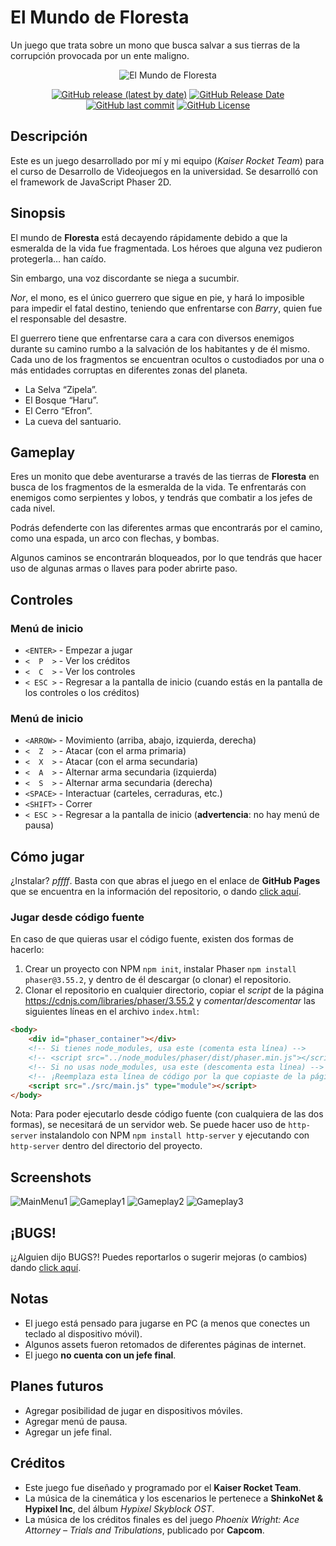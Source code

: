 # El Mundo de Floresta

Un juego que trata sobre un mono que busca salvar a sus tierras de la corrupción provocada por un ente maligno.

<p align="center">
    <img src="https://user-images.githubusercontent.com/47804156/205518756-0c263163-0b48-473b-8dd8-3249121ac355.png" title="Logotipo de 'El Mundo de Floresta'" alt="El Mundo de Floresta">
</p>

<p align="center">
    <a href="https://github.com/ComplexRalex/gamedev-final-project/releases/latest"><img src="https://img.shields.io/github/v/release/ComplexRalex/gamedev-final-project" alt="GitHub release (latest by date)"/></a>
    <a href="https://github.com/ComplexRalex/gamedev-final-project/releases/latest"><img src="https://img.shields.io/github/release-date/ComplexRalex/gamedev-final-project" alt="GitHub Release Date"/></a>
    <a href="https://github.com/ComplexRalex/gamedev-final-project/commit/main"><img src="https://img.shields.io/github/last-commit/ComplexRalex/gamedev-final-project" alt="GitHub last commit"/></a>
    <a href="https://github.com/ComplexRalex/gamedev-final-project/blob/master/LICENSE"><img src="https://img.shields.io/github/license/ComplexRalex/gamedev-final-project" alt="GitHub License"/></a>
</p>

## Descripción

Este es un juego desarrollado por mí y mi equipo (*Kaiser Rocket Team*) para el curso de Desarrollo de Videojuegos en la universidad. Se desarrolló con el framework de JavaScript Phaser 2D.

## Sinopsis

El mundo de **Floresta** está decayendo rápidamente debido a que la esmeralda de la vida fue fragmentada. Los héroes que alguna vez pudieron protegerla… han caído.

Sin embargo, una voz discordante se niega a sucumbir.

*Nor*, el mono, es el único guerrero que sigue en pie, y hará lo imposible para impedir el fatal destino, teniendo que enfrentarse con *Barry*, quien fue el responsable del desastre.

El guerrero tiene que enfrentarse cara a cara con diversos enemigos durante su camino rumbo a la salvación de los habitantes y de él mismo. Cada uno de los fragmentos se encuentran ocultos o custodiados por una o más entidades corruptas en diferentes zonas del planeta.

* La Selva “Zipela”.
* El Bosque “Haru”.
* El Cerro “Efron”.
* La cueva del santuario.

## Gameplay

Eres un monito que debe aventurarse a través de las tierras de **Floresta** en busca de los fragmentos de la esmeralda de la vida. Te enfrentarás con enemigos como serpientes y lobos, y tendrás que combatir a los jefes de cada nivel.

Podrás defenderte con las diferentes armas que encontrarás por el camino, como una espada, un arco con flechas, y bombas.

Algunos caminos se encontrarán bloqueados, por lo que tendrás que hacer uso de algunas armas o llaves para poder abrirte paso.

## Controles

### Menú de inicio

* ``<ENTER>`` - Empezar a jugar
* ``<  P  >`` - Ver los créditos
* ``<  C  >`` - Ver los controles
* ``< ESC >`` - Regresar a la pantalla de inicio (cuando estás en la pantalla de los controles o los créditos)

### Menú de inicio

* ``<ARROW>`` - Movimiento (arriba, abajo, izquierda, derecha)
* ``<  Z  >`` - Atacar (con el arma primaria)
* ``<  X  >`` - Atacar (con el arma secundaria)
* ``<  A  >`` - Alternar arma secundaria (izquierda)
* ``<  S  >`` - Alternar arma secundaria (derecha)
* ``<SPACE>`` - Interactuar (carteles, cerraduras, etc.)
* ``<SHIFT>`` - Correr
* ``< ESC >`` - Regresar a la pantalla de inicio (**advertencia**: no hay menú de pausa)

## Cómo jugar

¿Instalar? *pffff*. Basta con que abras el juego en el enlace de **GitHub Pages** que se encuentra en la información del repositorio, o dando [click aquí](https://complexralex.github.io/gamedev-final-project/).

### Jugar desde código fuente

En caso de que quieras usar el código fuente, existen dos formas de hacerlo:

1. Crear un proyecto con NPM ``npm init``, instalar Phaser ``npm install phaser@3.55.2``, y dentro de él descargar (o clonar) el repositorio.
1. Clonar el repositorio en cualquier directorio, copiar el *script* de la página https://cdnjs.com/libraries/phaser/3.55.2 y *comentar*/*descomentar* las siguientes líneas en el archivo ``index.html``:

```html
<body>
    <div id="phaser_container"></div>
    <!-- Si tienes node_modules, usa este (comenta esta línea) -->
    <!-- <script src="../node_modules/phaser/dist/phaser.min.js"></script> -->
    <!-- Si no usas node_modules, usa este (descomenta esta línea) -->
    <!-- ¡Reemplaza esta línea de código por la que copiaste de la página! -->
    <script src="./src/main.js" type="module"></script>
</body>
```

Nota: Para poder ejecutarlo desde código fuente (con cualquiera de las dos formas), se necesitará de un servidor web. Se puede hacer uso de ``http-server`` instalandolo con NPM ``npm install http-server`` y ejecutando con ``http-server`` dentro del directorio del proyecto.

## Screenshots

![MainMenu1](https://user-images.githubusercontent.com/47804156/205521655-8ba44201-bce3-40de-bad7-b166c7009792.png)
![Gameplay1](https://user-images.githubusercontent.com/47804156/205521658-cf18f8cc-1879-4f2c-ab59-1a5c3ede9d3a.png)
![Gameplay2](https://user-images.githubusercontent.com/47804156/205521659-f5a377ed-0804-4c06-8ca4-b992d4b44dcc.png)
![Gameplay3](https://user-images.githubusercontent.com/47804156/205521660-d959fe75-29c3-4ed7-b58c-24f890459550.png)

## ¡BUGS!

¡¿Alguien dijo BUGS?! Puedes reportarlos o sugerir mejoras (o cambios) dando [click aquí](https://github.com/ComplexRalex/gamedev-final-project/issues/new/choose).

## Notas

* El juego está pensado para jugarse en PC (a menos que conectes un teclado al dispositivo móvil).
* Algunos assets fueron retomados de diferentes páginas de internet.
* El juego **no cuenta con un jefe final**.

## Planes futuros

* Agregar posibilidad de jugar en dispositivos móviles.
* Agregar menú de pausa.
* Agregar un jefe final.

## Créditos

* Este juego fue diseñado y programado por el **Kaiser Rocket Team**.
* La música de la cinemática y los escenarios le pertenece a **ShinkoNet & Hypixel Inc**, del álbum *Hypixel Skyblock OST*.
* La música de los créditos finales es del juego *Phoenix Wright: Ace Attorney – Trials and Tribulations*, publicado por **Capcom**.

